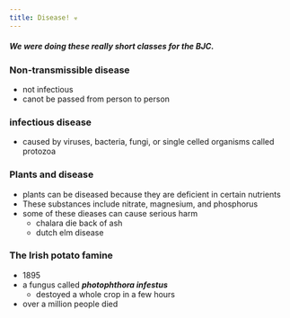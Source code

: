 ```yaml
---
title: Disease! ☣
---
```


##### We were doing these really short classes for the BJC.
### Non-transmissible disease
- not infectious
- canot be passed from person to person

### infectious disease
- caused by viruses, bacteria, fungi, or single celled organisms called protozoa

### Plants and disease
- plants can be diseased because they are deficient in certain nutrients
- These substances include nitrate, magnesium, and phosphorus
- some of these dieases can cause serious harm
    - chalara die back of ash
    - dutch elm disease

### The Irish potato famine
- 1895
- a fungus called ***photophthora infestus***
    - destoyed a whole crop in a few hours
- over a million people died 
